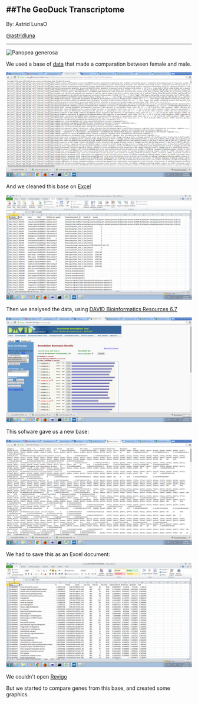 ##The GeoDuck Transcriptome
---
By: Astrid LunaO

[@astridluna](https://github.com/astridluna)

---

![Panopea generosa](http://cdn.c.photoshelter.com/img-get/I0000yENCFSgnSjg/s/650/DSC-0607.jpg)

We used a base of [data](https://raw.githubusercontent.com/sr320/course-btea/master/analyses/GeoF-Annotation-SP-join-F-M-match.csv) that made a comparation between female and male.

![pic](pix1.png)

And we cleaned this base on [Excel](https://office.live.com/start/Excel.aspx?omkt=es-ES)

![pic](pix2.png)

Then we analysed the data, using [DAVID Bioinformatics Resources 6.7](https://david.ncifcrf.gov/)

![pic](pix3.png)

This sofware gave us a new base:

![pic](pix4.png)

We had to save this as an Excel document:

![pic](pix5.png)

We couldn't open [Revigo](http://revigo.irb.hr/)

But we started to compare genes from this base, and created some graphics.